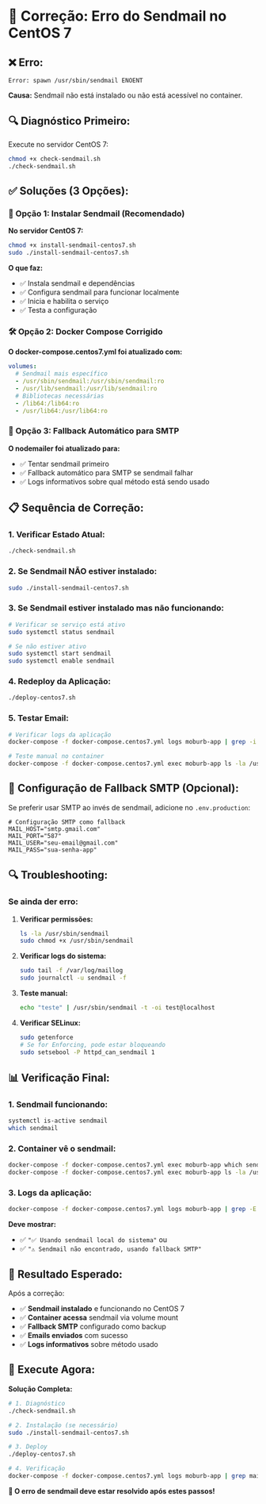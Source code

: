 # 🔧 Correção: Erro do Sendmail no CentOS 7

## ❌ **Erro:**
```
Error: spawn /usr/sbin/sendmail ENOENT
```

**Causa:** Sendmail não está instalado ou não está acessível no container.

## 🔍 **Diagnóstico Primeiro:**

Execute no servidor CentOS 7:
```bash
chmod +x check-sendmail.sh
./check-sendmail.sh
```

## ✅ **Soluções (3 Opções):**

### **🚀 Opção 1: Instalar Sendmail (Recomendado)**

**No servidor CentOS 7:**
```bash
chmod +x install-sendmail-centos7.sh
sudo ./install-sendmail-centos7.sh
```

**O que faz:**
- ✅ Instala sendmail e dependências
- ✅ Configura sendmail para funcionar localmente
- ✅ Inicia e habilita o serviço
- ✅ Testa a configuração

### **🛠️ Opção 2: Docker Compose Corrigido**

**O docker-compose.centos7.yml foi atualizado com:**
```yaml
volumes:
  # Sendmail mais específico
  - /usr/sbin/sendmail:/usr/sbin/sendmail:ro
  - /usr/lib/sendmail:/usr/lib/sendmail:ro
  # Bibliotecas necessárias
  - /lib64:/lib64:ro
  - /usr/lib64:/usr/lib64:ro
```

### **🔄 Opção 3: Fallback Automático para SMTP**

**O nodemailer foi atualizado para:**
- ✅ Tentar sendmail primeiro
- ✅ Fallback automático para SMTP se sendmail falhar
- ✅ Logs informativos sobre qual método está sendo usado

## 📋 **Sequência de Correção:**

### **1. Verificar Estado Atual:**
```bash
./check-sendmail.sh
```

### **2. Se Sendmail NÃO estiver instalado:**
```bash
sudo ./install-sendmail-centos7.sh
```

### **3. Se Sendmail estiver instalado mas não funcionando:**
```bash
# Verificar se serviço está ativo
sudo systemctl status sendmail

# Se não estiver ativo
sudo systemctl start sendmail
sudo systemctl enable sendmail
```

### **4. Redeploy da Aplicação:**
```bash
./deploy-centos7.sh
```

### **5. Testar Email:**
```bash
# Verificar logs da aplicação
docker-compose -f docker-compose.centos7.yml logs moburb-app | grep -i mail

# Teste manual no container
docker-compose -f docker-compose.centos7.yml exec moburb-app ls -la /usr/sbin/sendmail
```

## 🎯 **Configuração de Fallback SMTP (Opcional):**

Se preferir usar SMTP ao invés de sendmail, adicione no `.env.production`:

```env
# Configuração SMTP como fallback
MAIL_HOST="smtp.gmail.com"
MAIL_PORT="587"
MAIL_USER="seu-email@gmail.com"
MAIL_PASS="sua-senha-app"
```

## 🔍 **Troubleshooting:**

### **Se ainda der erro:**

1. **Verificar permissões:**
   ```bash
   ls -la /usr/sbin/sendmail
   sudo chmod +x /usr/sbin/sendmail
   ```

2. **Verificar logs do sistema:**
   ```bash
   sudo tail -f /var/log/maillog
   sudo journalctl -u sendmail -f
   ```

3. **Teste manual:**
   ```bash
   echo "teste" | /usr/sbin/sendmail -t -oi test@localhost
   ```

4. **Verificar SELinux:**
   ```bash
   sudo getenforce
   # Se for Enforcing, pode estar bloqueando
   sudo setsebool -P httpd_can_sendmail 1
   ```

## 📊 **Verificação Final:**

### **1. Sendmail funcionando:**
```bash
systemctl is-active sendmail
which sendmail
```

### **2. Container vê o sendmail:**
```bash
docker-compose -f docker-compose.centos7.yml exec moburb-app which sendmail
docker-compose -f docker-compose.centos7.yml exec moburb-app ls -la /usr/sbin/sendmail
```

### **3. Logs da aplicação:**
```bash
docker-compose -f docker-compose.centos7.yml logs moburb-app | grep -E "(sendmail|SMTP|mail)"
```

**Deve mostrar:**
- ✅ `"✅ Usando sendmail local do sistema"` ou
- ✅ `"⚠️ Sendmail não encontrado, usando fallback SMTP"`

## 🎉 **Resultado Esperado:**

Após a correção:
- ✅ **Sendmail instalado** e funcionando no CentOS 7
- ✅ **Container acessa** sendmail via volume mount
- ✅ **Fallback SMTP** configurado como backup
- ✅ **Emails enviados** com sucesso
- ✅ **Logs informativos** sobre método usado

## 🚀 **Execute Agora:**

**Solução Completa:**
```bash
# 1. Diagnóstico
./check-sendmail.sh

# 2. Instalação (se necessário)
sudo ./install-sendmail-centos7.sh

# 3. Deploy
./deploy-centos7.sh

# 4. Verificação
docker-compose -f docker-compose.centos7.yml logs moburb-app | grep mail
```

**🎯 O erro de sendmail deve estar resolvido após estes passos!**
